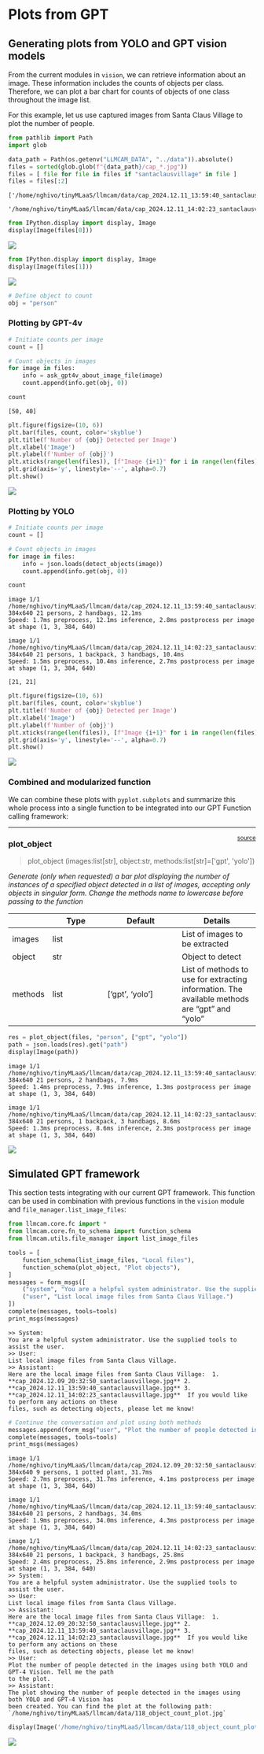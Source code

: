 # Plots from GPT


<!-- WARNING: THIS FILE WAS AUTOGENERATED! DO NOT EDIT! -->

## Generating plots from YOLO and GPT vision models

From the current modules in `vision`, we can retrieve information about
an image. These information includes the counts of objects per class.
Therefore, we can plot a bar chart for counts of objects of one class
throughout the image list.

For this example, let us use captured images from Santa Claus Village to
plot the number of people.

``` python
from pathlib import Path
import glob

data_path = Path(os.getenv("LLMCAM_DATA", "../data")).absolute()
files = sorted(glob.glob(f"{data_path}/cap_*.jpg"))
files = [ file for file in files if "santaclausvillage" in file ]
files = files[:2]
```

    ['/home/nghivo/tinyMLaaS/llmcam/data/cap_2024.12.11_13:59:40_santaclausvillage.jpg',
     '/home/nghivo/tinyMLaaS/llmcam/data/cap_2024.12.11_14:02:23_santaclausvillage.jpg']

``` python
from IPython.display import display, Image
display(Image(files[0]))
```

![](05_plotting_files/figure-commonmark/cell-3-output-1.jpeg)

``` python
from IPython.display import display, Image
display(Image(files[1]))
```

![](05_plotting_files/figure-commonmark/cell-4-output-1.jpeg)

``` python
# Define object to count
obj = "person"
```

### Plotting by GPT-4v

``` python
# Initiate counts per image
count = []

# Count objects in images
for image in files:
    info = ask_gpt4v_about_image_file(image)
    count.append(info.get(obj, 0))

count
```

    [50, 40]

``` python
plt.figure(figsize=(10, 6))
plt.bar(files, count, color='skyblue')
plt.title(f'Number of {obj} Detected per Image')
plt.xlabel('Image')
plt.ylabel(f'Number of {obj}')
plt.xticks(range(len(files)), [f"Image {i+1}" for i in range(len(files))], rotation=45)
plt.grid(axis='y', linestyle='--', alpha=0.7)
plt.show()
```

![](05_plotting_files/figure-commonmark/cell-7-output-1.png)

### Plotting by YOLO

``` python
# Initiate counts per image
count = []

# Count objects in images
for image in files:
    info = json.loads(detect_objects(image))
    count.append(info.get(obj, 0))

count
```


    image 1/1 /home/nghivo/tinyMLaaS/llmcam/data/cap_2024.12.11_13:59:40_santaclausvillage.jpg: 384x640 21 persons, 2 handbags, 12.1ms
    Speed: 1.7ms preprocess, 12.1ms inference, 2.8ms postprocess per image at shape (1, 3, 384, 640)

    image 1/1 /home/nghivo/tinyMLaaS/llmcam/data/cap_2024.12.11_14:02:23_santaclausvillage.jpg: 384x640 21 persons, 1 backpack, 3 handbags, 10.4ms
    Speed: 1.5ms preprocess, 10.4ms inference, 2.7ms postprocess per image at shape (1, 3, 384, 640)

    [21, 21]

``` python
plt.figure(figsize=(10, 6))
plt.bar(files, count, color='skyblue')
plt.title(f'Number of {obj} Detected per Image')
plt.xlabel('Image')
plt.ylabel(f'Number of {obj}')
plt.xticks(range(len(files)), [f"Image {i+1}" for i in range(len(files))], rotation=45)
plt.grid(axis='y', linestyle='--', alpha=0.7)
plt.show()
```

![](05_plotting_files/figure-commonmark/cell-9-output-1.png)

### Combined and modularized function

We can combine these plots with `pyplot.subplots` and summarize this
whole process into a single function to be integrated into our GPT
Function calling framework:

------------------------------------------------------------------------

<a
href="https://github.com/ninjalabo/llmcam/blob/main/llmcam/vision/plotting.py#L18"
target="_blank" style="float:right; font-size:smaller">source</a>

### plot_object

>  plot_object (images:list[str], object:str, methods:list[str]=['gpt',
>                   'yolo'])

*Generate (only when requested) a bar plot displaying the number of
instances of a specified object detected in a list of images, accepting
only objects in singular form. Change the methods name to lowercase
before passing to the function*

<table>
<colgroup>
<col style="width: 6%" />
<col style="width: 25%" />
<col style="width: 34%" />
<col style="width: 34%" />
</colgroup>
<thead>
<tr>
<th></th>
<th><strong>Type</strong></th>
<th><strong>Default</strong></th>
<th><strong>Details</strong></th>
</tr>
</thead>
<tbody>
<tr>
<td>images</td>
<td>list</td>
<td></td>
<td>List of images to be extracted</td>
</tr>
<tr>
<td>object</td>
<td>str</td>
<td></td>
<td>Object to detect</td>
</tr>
<tr>
<td>methods</td>
<td>list</td>
<td>[‘gpt’, ‘yolo’]</td>
<td>List of methods to use for extracting information. The available
methods are “gpt” and “yolo”</td>
</tr>
</tbody>
</table>

``` python
res = plot_object(files, "person", ["gpt", "yolo"])
path = json.loads(res).get("path")
display(Image(path))
```


    image 1/1 /home/nghivo/tinyMLaaS/llmcam/data/cap_2024.12.11_13:59:40_santaclausvillage.jpg: 384x640 21 persons, 2 handbags, 7.9ms
    Speed: 1.4ms preprocess, 7.9ms inference, 1.3ms postprocess per image at shape (1, 3, 384, 640)

    image 1/1 /home/nghivo/tinyMLaaS/llmcam/data/cap_2024.12.11_14:02:23_santaclausvillage.jpg: 384x640 21 persons, 1 backpack, 3 handbags, 8.6ms
    Speed: 1.3ms preprocess, 8.6ms inference, 2.3ms postprocess per image at shape (1, 3, 384, 640)

![](05_plotting_files/figure-commonmark/cell-11-output-2.jpeg)

## Simulated GPT framework

This section tests integrating with our current GPT framework. This
function can be used in combination with previous functions in the
`vision` module and `file_manager.list_image_files`:

``` python
from llmcam.core.fc import *
from llmcam.core.fn_to_schema import function_schema
from llmcam.utils.file_manager import list_image_files

tools = [
    function_schema(list_image_files, "Local files"),
    function_schema(plot_object, "Plot objects"),
]
messages = form_msgs([
    ("system", "You are a helpful system administrator. Use the supplied tools to assist the user."),
    ("user", "List local image files from Santa Claus Village.")
])
complete(messages, tools=tools)
print_msgs(messages)
```

    >> System:
    You are a helpful system administrator. Use the supplied tools to assist the user.
    >> User:
    List local image files from Santa Claus Village.
    >> Assistant:
    Here are the local image files from Santa Claus Village:  1.
    **cap_2024.12.09_20:32:50_santaclausvillege.jpg** 2.
    **cap_2024.12.11_13:59:40_santaclausvillage.jpg** 3.
    **cap_2024.12.11_14:02:23_santaclausvillage.jpg**  If you would like to perform any actions on these
    files, such as detecting objects, please let me know!

``` python
# Continue the conversation and plot using both methods
messages.append(form_msg("user", "Plot the number of people detected in the images using both YOLO and GPT-4 Vision. Tell me the path to the plot."))
complete(messages, tools=tools)
print_msgs(messages)
```


    image 1/1 /home/nghivo/tinyMLaaS/llmcam/data/cap_2024.12.09_20:32:50_santaclausvillege.jpg: 384x640 9 persons, 1 potted plant, 31.7ms
    Speed: 2.7ms preprocess, 31.7ms inference, 4.1ms postprocess per image at shape (1, 3, 384, 640)

    image 1/1 /home/nghivo/tinyMLaaS/llmcam/data/cap_2024.12.11_13:59:40_santaclausvillage.jpg: 384x640 21 persons, 2 handbags, 34.0ms
    Speed: 1.9ms preprocess, 34.0ms inference, 4.3ms postprocess per image at shape (1, 3, 384, 640)

    image 1/1 /home/nghivo/tinyMLaaS/llmcam/data/cap_2024.12.11_14:02:23_santaclausvillage.jpg: 384x640 21 persons, 1 backpack, 3 handbags, 25.8ms
    Speed: 2.4ms preprocess, 25.8ms inference, 2.9ms postprocess per image at shape (1, 3, 384, 640)
    >> System:
    You are a helpful system administrator. Use the supplied tools to assist the user.
    >> User:
    List local image files from Santa Claus Village.
    >> Assistant:
    Here are the local image files from Santa Claus Village:  1.
    **cap_2024.12.09_20:32:50_santaclausvillege.jpg** 2.
    **cap_2024.12.11_13:59:40_santaclausvillage.jpg** 3.
    **cap_2024.12.11_14:02:23_santaclausvillage.jpg**  If you would like to perform any actions on these
    files, such as detecting objects, please let me know!
    >> User:
    Plot the number of people detected in the images using both YOLO and GPT-4 Vision. Tell me the path
    to the plot.
    >> Assistant:
    The plot showing the number of people detected in the images using both YOLO and GPT-4 Vision has
    been created. You can find the plot at the following path:
    `/home/nghivo/tinyMLaaS/llmcam/data/118_object_count_plot.jpg`

``` python
display(Image('/home/nghivo/tinyMLaaS/llmcam/data/118_object_count_plot.jpg'))
```

![](05_plotting_files/figure-commonmark/cell-14-output-1.jpeg)

